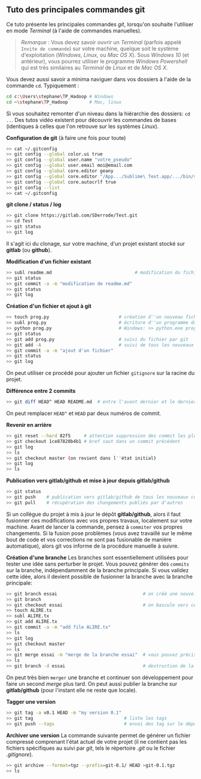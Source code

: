 ## Tuto des principales commandes git

Ce tuto présente les principales commandes _git_, lorsqu'on souhaite l'utiliser en mode _Terminal_ (à l'aide de commandes manuelles). 

> *Remarque* : Vous devez savoir ouvrir un _Terminal_ (parfois appelé `Invite de commande`) sur votre machine, quelque soit le système d'exploitation (_Windows_, _Linux_, ou _Mac OS X_). Sous _Windows 10_ (et antérieur), vous pourrez utiliser le programme _Windows Powershell_ qui est très similaires au _Terminal_ de _Linux_ et de _Mac OS X_. 

Vous devez aussi savoir a minima naviguer dans vos dossiers à l'aide de la commande ```cd```. Typiquement :
```bash
cd c:\Users\stephane\TP_Hadoop # Windows
cd ~\stephane\TP_Hadoop        # Mac, linux
```
Si vous souhaitez remonter d'un niveau dans la hiérarchie des dossiers: ```cd ..```. Des tutos vidéo existent pour découvrir les commandes de bases (identiques à celles que l'on retrouve sur les systèmes _Linux_).



**Configuration de git** (à faire une fois pour toute)
```bash
>> cat ~/.gitconfig
>> git config --global color.ui true
>> git config --global user.name "votre_pseudo"
>> git config --global user.email moi@email.com
>> git config --global core.editor geany                                       # for Linux if installed
>> git config --global core.editor "/App.../Sublime\ Text.app/.../bin/subl -w" # for Mac if installed
>> git config --global core.autocrlf true                                      # for Windows
>> git config --list
>> cat ~/.gitconfig
```

**git clone / status / log**
```bash
>> git clone https://gitlab.com/SDerrode/Test.git
>> cd Test
>> git status
>> git log
```
Il s'agit ici du clonage, sur votre machine, d'un projet existant stocké sur **gitlab** (ou **github**).

**Modification d'un fichier existant**
```bash
>> subl readme.md                               # modification du fichier
>> git status
>> git commit -a -m "modification de readme.md"
>> git status
>> git log
```

**Création d'un fichier et ajout à git**
```bash
>> touch prog.py                          # création d''un nouveau fichier vide
>> subl prog.py                           # écriture d''un programme dans le fichier
>> python prog.py                         # Windows: >> python.exe prog.py
>> git status
>> git add prog.py                        # suivi du fichier par git
>> git add -A                             # suivi de tous les nouveaux fichiers 
>> git commit -a -m "ajout d'un fichier"
>> git status
>> git log
```
On peut utiliser ce procédé pour ajouter un fichier `gitignore` sur la racine du projet.


**Différence entre 2 commits**
```bash
>> git diff HEAD^ HEAD README.md  # entre l'avant dernier et le dernier commit
```
On peut remplacer `HEAD^` et `HEAD` par deux numéros de commit.

**Revenir en arrière**
```bash
>> git reset --hard 82f5     # attention suppression des commit les plus récents!
>> git checkout 1ce87820b4b1 # bref saut dans un commit précédent
>> git log
>> ls
>> git checkout master (on revient dans l''état initial)
>> git log
>> ls
```

**Publication vers gitlab/github et mise à jour depuis gitlab/github**
```bash
>> git status
>> git push    # publication vers gitlab/github de tous les nouveaux commits
>> git pull    # récupération des changements publiés par d'autres
```

Si un collègue du projet à mis à jour le dépôt **gitlab/github**, alors il faut fusionner ces modifications avec vos propres travaux, localement sur votre machine. Avant de lancer la commande, pensez à `commiter` vos propres changements. Si la fusion pose problèmes (vous avez travaillé sur le même bout de code et vos corrections ne sont pas fusionable de manière automatique), alors git vos informe de la procédure manuelle à suivre.

**Création d'une branche**
Les branches sont essentiellement utilisées pour tester une idée sans perturber le projet. Vous pouvez générer des `commits` sur la branche, indépendamment de la branche principale. 
Si vous validez cette idée, alors il devient possible de fusionner la branche avec la branche principale:
```bash
>> git branch essai                                # on créé une nouvelle branche essai
>> git branch
>> git checkout essai                              # on bascule vers cette branche
>> touch ALIRE.tx
>> subl ALIRE.tx
>> git add ALIRE.tx
>> git commit -a -m "add file ALIRE.tx"
>> ls
>> git log
>> git checkout master
>> ls
>> git merge essai -m "merge de la branche essai"  # vous pouvez préciser un message qui explique le merge
>> ls
>> git branch -d essai                             # destruction de la branche après merge
```
On peut très bien `merger` une branche et continuer son développement pour faire un second _merge_ plus tard. On peut aussi publier la branche sur **gitlab/github** (pour l'instant elle ne reste que locale).

**Tagger une version**
```bash
>> git tag -a v0.1 HEAD -m "my version 0.1"
>> git tag                                  # liste les tags
>> git push --tags                          # envoi des tag sur le dépôt gitlab/github
```

**Archiver une version**
La commande suivante permet de générer un fichier compressé comprenant l'état actuel de votre projet (il ne contient pas les fichiers spécifiques au suivi par _git_, tels le répertoire _.git_ ou le fichier _.gitignore_).

```bash
>> git archive --format=tgz --prefix=git-0.1/ HEAD >git-0.1.tgz
>> ls
```
